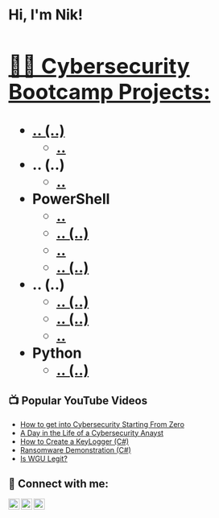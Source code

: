<h1>Hi, I'm Nik! <br/><a href="https://github.com/SpideySign">
   <h2>👨‍💻 Cybersecurity Bootcamp Projects:</h2>

- <b>.. (..)</b>
  - [..](https://github.com/SpideySign/)
- <b>.. (..)</b>
  - [..](https://github.com/SpideySign/) 
- <b>PowerShell</b>
  - [..](https://github.com/SpideySign/)
  - [.. (..)](https://github.com/SpideySign/)
  - [..](https://github.com/SpideySign/)
  - [.. (..)](https://github.com/SpideySign/)
- <b>.. (..)</b>
  - [.. (..)](https://github.com/SpideySign)
  - [.. (..)](https://github.com/SpideySign)
  - [..](https://github.com/SpideySign/)
- <b>Python</b>
  - [.. (..)](https://github.com/SpideySign/)

<h2>📺 Popular YouTube Videos</h2>

- [How to get into Cybersecurity Starting From Zero](https://www.youtube.com/watch?v=a83ASGn_V_s)
- [A Day in the Life of a Cybersecurity Anayst](https://www.youtube.com/watch?v=uHy3oM7NnoU)
- [How to Create a KeyLogger (C#)](https://www.youtube.com/watch?v=N-L9hklSlNk)
- [Ransomware Demonstration (C#)](https://www.youtube.com/watch?v=OfvdQeh79s0)
- [Is WGU Legit?](https://www.youtube.com/watch?v=E2MwRWxDBkA)

<h2> 🤳 Connect with me:</h2>

[<img align="left" alt="ntheriot | YouTube" width="22px" src="https://cdn.jsdelivr.net/npm/simple-icons@v3/icons/youtube.svg" />][youtube]
[<img align="left" alt="niktheriot | Twitter" width="22px" src="https://cdn.jsdelivr.net/npm/simple-icons@v3/icons/twitter.svg" />][twitter]
[<img align="left" alt="nikolastheriot | LinkedIn" width="22px" src="https://cdn.jsdelivr.net/npm/simple-icons@v3/icons/linkedin.svg" />][linkedin]

[twitter]: https://twitter.com/niktheriot
[youtube]: https://www.youtube.com/c/ntheriot
[linkedin]: https://linkedin.com/in/nikolastheriot


<!---
SpideySign/SpideySign is a ✨ special ✨ repository because its `README.md` (this file) appears on your GitHub profile.
- 👋 Hi, I’m Nik
- 👀 I’m interested in ... cybersecurity
- 🌱 I’m currently learning ...
- 💞️ I’m looking to collaborate on ...
- 📫 How to reach me ... Email me at ntheriot@gmail.com
--->
